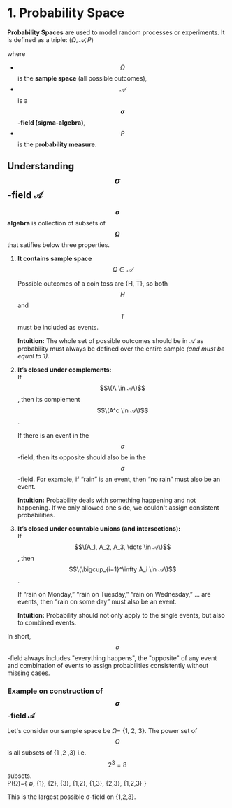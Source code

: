 # 1. Probability Space
**Probability Spaces** are used to model random processes or experiments. It is defined as a triple:
$(\Omega, 𝒜, P)$

where  
- $$\Omega$$ is the **sample space** (all possible outcomes),  
- $$𝒜$$ is a **$$\sigma$$-field (sigma-algebra)**,  
- $$P$$ is the **probability measure**. 

## Understanding $$\sigma$$-field 𝒜
**$$\sigma$$ algebra** is collection of subsets of **$$\Omega$$** that satifies below three properties.
1. **It contains sample space** \
   $$\Omega \in 𝒜$$ 

   Possible outcomes of a coin toss are {H, T},  so both $$H$$ and $$T$$ must be included as events.
   
   **Intuition:** The whole set of possible outcomes should be in 𝒜 as probability must always be defined over the entire sample _(and must be equal to 1)_.
   
3. **It’s closed under complements:**  
   If $$\(A \in 𝒜\)$$, then its complement $$\(A^c \in 𝒜\)$$.
   
   If there is an event in the $$\sigma$$-field, then its opposite should also be in the $$\sigma$$-field. For example, if “rain” is an event, then “no rain” must also be an event.
      
   **Intuition:** Probability deals with something happening and not happening. If we only allowed one side, we couldn't assign consistent probabilities.

5. **It’s closed under countable unions (and intersections):**  
   If $$\(A_1, A_2, A_3, \dots \in 𝒜\)$$, then  
   $$\(\bigcup_{i=1}^\infty A_i \in 𝒜\)$$.
   
   If “rain on Monday,” “rain on Tuesday,” “rain on Wednesday,” … are events, then “rain on some day” must also be an event.
    
   **Intuition:** Probability should not only apply to the single events, but also to combined events.

In short, $$\sigma$$-field always includes "everything happens", the  "opposite" of any event and combination of events to assign probabilities consistently without missing cases.

### Example on construction of $$\sigma$$-field 𝒜
Let's consider our sample space be $\Omega =$ {1, 2, 3}. The power set of $$\Omega$$ is all subsets of {1 ,2 ,3} i.e. $$2^3 = 8$$ subsets.  
P(Ω)={ ∅, {1}, {2}, {3}, {1,2}, {1,3}, {2,3}, {1,2,3} }

This is the largest possible σ-field on {1,2,3}.

